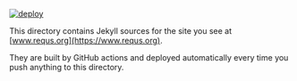 [![deploy](https://github.com/yegor256/requs/actions/workflows/jekyll.yml/badge.svg)](https://github.com/yegor256/requs/actions/workflows/jekyll.yml)

This directory contains Jekyll sources for the site you see
at [www.requs.org](https://www.requs.org).

They are built by GitHub actions and deployed automatically every time
you push anything to this directory.
